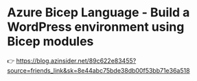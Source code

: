 # Azure Bicep Language - Build a WordPress environment using Bicep modules

👉 https://blog.azinsider.net/89c622e83455?source=friends_link&sk=8e44abc75bde38db00f53bb71e36a518
